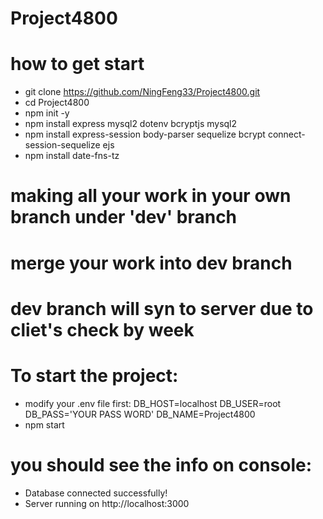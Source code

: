 # Project4800

# how to get start

- git clone https://github.com/NingFeng33/Project4800.git
- cd Project4800
- npm init -y
- npm install express mysql2 dotenv bcryptjs mysql2
- npm install express-session body-parser sequelize bcrypt connect-session-sequelize ejs
- npm install date-fns-tz

# making all your work in your own branch under 'dev' branch

# merge your work into dev branch

# dev branch will syn to server due to cliet's check by week

# To start the project:

- modify your .env file first:
  DB_HOST=localhost
  DB_USER=root
  DB_PASS='YOUR PASS WORD'
  DB_NAME=Project4800
- npm start

# you should see the info on console:

- Database connected successfully!
- Server running on http://localhost:3000
